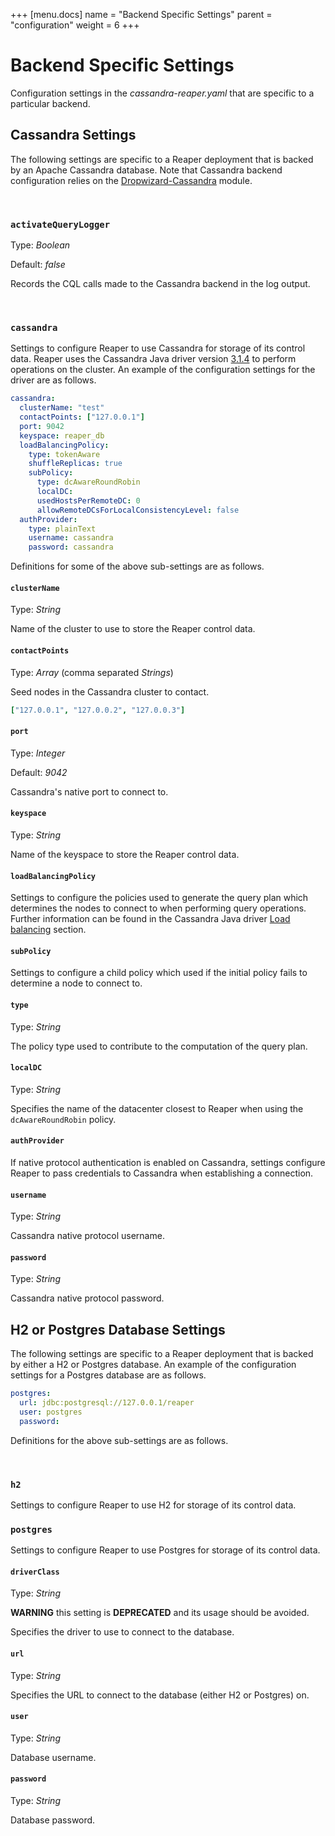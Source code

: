 +++
[menu.docs]
name = "Backend Specific Settings"
parent = "configuration"
weight = 6
+++

# Backend Specific Settings

Configuration settings in the *cassandra-reaper.yaml* that are specific to a particular backend.

## Cassandra Settings

The following settings are specific to a Reaper deployment that is backed by an Apache Cassandra database.
Note that Cassandra backend configuration relies on the [Dropwizard-Cassandra](https://github.com/composable-systems/dropwizard-cassandra) module.

</br>

### `activateQueryLogger`

Type: *Boolean*

Default: *false*

Records the CQL calls made to the Cassandra backend in the log output.

</br>

### `cassandra`

Settings to configure Reaper to use Cassandra for storage of its control data. Reaper uses the Cassandra Java driver version [3.1.4](http://docs.datastax.com/en/developer/java-driver/3.1/) to perform operations on the cluster. An example of the configuration settings for the driver are as follows.

```yaml
cassandra:
  clusterName: "test"
  contactPoints: ["127.0.0.1"]
  port: 9042
  keyspace: reaper_db
  loadBalancingPolicy:
    type: tokenAware
    shuffleReplicas: true
    subPolicy:
      type: dcAwareRoundRobin
      localDC:
      usedHostsPerRemoteDC: 0
      allowRemoteDCsForLocalConsistencyLevel: false
  authProvider:
    type: plainText
    username: cassandra
    password: cassandra
```



Definitions for some of the above sub-settings are as follows.

#### `clusterName`

Type: *String*

Name of the cluster to use to store the Reaper control data.

#### `contactPoints`

Type: *Array* (comma separated *Strings*)

Seed nodes in the Cassandra cluster to contact.

```yaml
["127.0.0.1", "127.0.0.2", "127.0.0.3"]
```

#### `port`

Type: *Integer*

Default: *9042*

Cassandra's native port to connect to.

#### `keyspace`

Type: *String*

Name of the keyspace to store the Reaper control data.

#### `loadBalancingPolicy`

Settings to configure the policies used to generate the query plan which determines the nodes to connect to when performing query operations. Further information can be found in the Cassandra Java driver [Load balancing](http://docs.datastax.com/en/developer/java-driver/3.1/manual/load_balancing/) section.

#### `subPolicy`

Settings to configure a child policy which used if the initial policy fails to determine a node to connect to.

#### `type`

Type: *String*

The policy type used to contribute to the computation of the query plan.

#### `localDC`

Type: *String*

Specifies the name of the datacenter closest to Reaper when using the `dcAwareRoundRobin` policy.

#### `authProvider`

If native protocol authentication is enabled on Cassandra,  settings configure Reaper to pass credentials to Cassandra when establishing a connection.

#### `username`

Type: *String*

Cassandra native protocol username.

#### `password`

Type: *String*

Cassandra native protocol password.

## H2 or Postgres Database Settings

The following settings are specific to a Reaper deployment that is backed by either a H2 or Postgres database. An example of the configuration settings for a Postgres database are as follows.

```yaml
postgres:
  url: jdbc:postgresql://127.0.0.1/reaper
  user: postgres
  password:
```

Definitions for the above sub-settings are as follows.

</br>

### `h2`

Settings to configure Reaper to use H2 for storage of its control data.

### `postgres`

Settings to configure Reaper to use Postgres for storage of its control data.

#### `driverClass`

Type: *String*

**WARNING** this setting is **DEPRECATED** and its usage should be avoided.

Specifies the driver to use to connect to the database.

#### `url`

Type: *String*

Specifies the URL to connect to the database (either H2 or Postgres) on.

#### `user`

Type: *String*

Database username.

#### `password`

Type: *String*

Database password.